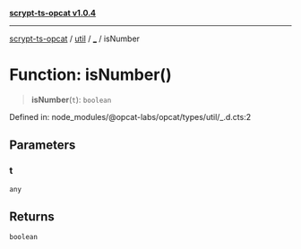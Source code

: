 [**scrypt-ts-opcat v1.0.4**](../../../../README.md)

***

[scrypt-ts-opcat](../../../../README.md) / [util](../../README.md) / [\_](../README.md) / isNumber

# Function: isNumber()

> **isNumber**(`t`): `boolean`

Defined in: node\_modules/@opcat-labs/opcat/types/util/\_.d.cts:2

## Parameters

### t

`any`

## Returns

`boolean`
